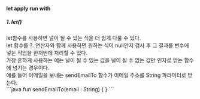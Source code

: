 <h4>let apply run with</h4>
<h5>1. let()</h5>
let함수를 사용하면 널이 될 수 있는 식을 더 쉽게 다룰 수 있다.<br>
let 함수를 ?. 연산자와 함께 사용하면 원하는 식이 null인지 검사 후 그 결과를 변수에 넣는 작업을 한꺼번에 처리할 수 있다. <br>
가장 흔하게 사용하는 예는 널이 될 수 있는 값을 널이 될 수 없는 값만 인자로 받는 함수에 넘기는 경우이다.<br>
예를 들어 이메일을 보내는 sendEmailTo 함수가 이메일 주소를 String 파라미터로 받는다.<br>
```java
fun sendEmailTo(email : String) { }
```
